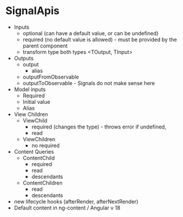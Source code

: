 # SignalApis

- Inputs
  - optional (can have a default value, or can be undefined)
  - required (no default value is allowed) - must be provided by the parent component
  - transform type both types <TOutput, TInput>
- Outputs
  - output 
    - alias
  - outputFromObservable
  - outputToObservable - Signals do not make sense here
- Model inputs
  - Required
  - Initial value
  - Alias
- View Children
  - ViewChild
    - required (changes the type) - throws error if undefined,
    - read
  - ViewChildren
    - no required
- Content Queries
   - ContentChild
     - required
     - read
     - descendants
   - ContentChildren
     - read
     - descendants
- new lifecycle hooks (afterRender, afterNextRender)
- Default content in ng-content / Angular v 18
